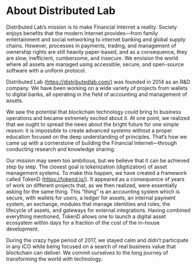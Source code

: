 # About Distributed Lab

Distributed Lab’s mission is to make Financial Internet a reality. Society enjoys benefits that the modern Internet 
provides—from family entertainment and social networking to internet banking and global supply chains. However, 
processes in payments, trading, and management of ownership rights are still heavily paper-based, and as a consequence, 
they are slow, inefficient, cumbersome, and insecure. We envision the world where all assets are managed using 
accessible, secure, and open-source software with a uniform protocol.

Distributed Lab (https://distributedlab.com/) was founded in 2014 as an R&D company. We have been working on a wide 
variety of projects from wallets to digital banks, all operating in the field of accounting and management of assets.

We saw the potential that blockchain technology could bring to business operations and became extremely excited about 
it. At one point, we realized that we ought to spread the news about the bright future for one simple reason: it is 
impossible to create advanced systems without a proper education focused on the deep understanding of principles. 
That’s how we came up with a cornerstone of building the Financial Internet—through conducting research and knowledge 
sharing.

Our mission may seem too ambitious, but we believe that it can be achieved step by step. The closest goal is 
tokenization (digitization) of asset management systems. To make this happen, we have created a framework called TokenD 
(https://tokend.io/). It appeared as a consequence of years of work on different projects that, as we then realized, 
were essentially asking for the same thing. This “thing” is an accounting system which is secure, with wallets for 
users, a ledger for assets, an internal payment system, an exchange, modules that manage identities and roles, the 
lifecycle of assets, and gateways for external integrations. Having combined everything mentioned, TokenD allows one 
to launch a digital asset ecosystem within days for a fraction of the cost of the in-house development.

During the crazy hype period of 2017, we stayed calm and didn’t participate in any ICO while being focused on a search 
of real business value that blockchain can deliver. We commit ourselves to the long journey of transforming the world 
with technology.
